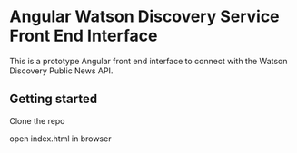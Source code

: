 # Angular Watson Discovery Service Front End Interface

This is a prototype Angular front end interface to connect with the Watson Discovery Public News API.

## Getting started

Clone the repo   

open index.html in browser
